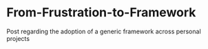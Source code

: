 From-Frustration-to-Framework
=============================

Post regarding the adoption of a generic framework across personal projects

